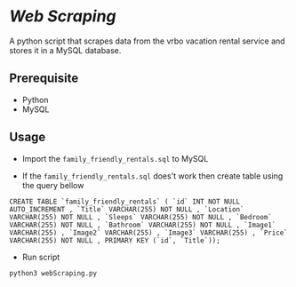 # _Web Scraping_ #

A python script that scrapes data from the vrbo vacation rental service and stores it in a MySQL database.

## Prerequisite ##

- Python
- MySQL

## Usage ##

- Import the `family_friendly_rentals.sql` to MySQL

- If the `family_friendly_rentals.sql` does't work then create table using the query bellow

``
CREATE TABLE `family_friendly_rentals` ( `id` INT NOT NULL AUTO_INCREMENT , `Title` VARCHAR(255) NOT NULL , `Location` VARCHAR(255) NOT NULL , `Sleeps` VARCHAR(255) NOT NULL , `Bedroom` VARCHAR(255) NOT NULL , `Bathroom` VARCHAR(255) NOT NULL , `Image1` VARCHAR(255) , `Image2` VARCHAR(255) , `Image3` VARCHAR(255) , `Price` VARCHAR(255) NOT NULL , PRIMARY KEY (`id`, `Title`));
``

- Run script

``
python3 webScraping.py
``
